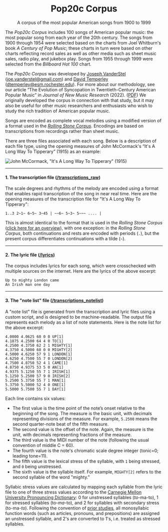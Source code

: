 <div align="center">
    <h1>Pop20c Corpus</h1>
    <p>A corpus of the most popular American songs from 1900 to 1999</p>
</div>

The *Pop20c Corpus* includes 100 songs of American popular music: the most popular song from each year of the 20th century. The songs from 1900 through 1954 were selected based on the charts from Joel Whitburn's book *A Century of Pop Music*; these charts in turn were based on other charts reflecting record sales as well as other media such as sheet music sales, radio play, and jukebox play. Songs from 1955 through 1999 were selected from the *Billboard Hot 100* chart.

The *Pop20c Corpus* was developed by <a href="https://www.josephvanderstel.com/" target="_blank">Joseph VanderStel</a> (joe.vanderstel@gmail.com) and <a href="http://davidtemperley.com/" target="_blank">David Temperley</a> (dtemperley@esm.rochester.edu). For more about our methodology, see our article “The Evolution of Syncopation in Twentieth-Century American Popular Music” in *Journal of New Music Research* (2022). (<a href="https://www.josephvanderstel.com/pdfs/vanderstel_temperley_2022.pdf" target="_blank">PDF</a>) We originally developed the corpus in connection with that study, but it may also be useful for other music researchers and enthusiasts who wish to study the rich tradition of American popular music.

Songs are encoded as complete vocal melodies using a modified version of a format used in the <a href="http://rockcorpus.midside.com/index.html">*Rolling Stone Corpus*</a>. Encodings are based on transcriptions from recordings rather than sheet music.

There are three files associated with each song. Below is a description of each file type, using the opening measures of John McCormack's “It's A Long Way To Tipperary” (1915) as an example:

![John McCormack, "It's A Long Way To Tipperary" (1915)](https://github.com/vanderstel/pop-corpus/blob/master/static/imgs/tipperary.png?raw=true)

---

#### 1. The transcription file (<a href="https://github.com/vanderstel/pop-corpus/tree/master/transcriptions_raw">/transcriptions_raw</a>)

The scale degrees and rhythms of the melody are encoded using a format that enables rapid transcription of the song in near real time. Here are the opening measures of the transcription file for "It's A Long
Way To Tipperary":


```
1..3 2~1~ 6~5~ 3~45 | ~~6~ 5~3~ 5~~~ .... |
```


This is almost identical to the format that is used in the *Rolling Stone Corpus* (<a href="http://rockcorpus.midside.com/melodic_transcriptions.html">click here for an overview</a>), with one exception: in the *Rolling Stone Corpus*, both continuations and rests are encoded with periods (`.`), but the present corpus differentiates continuations with a tilde (`~`). 

___


#### 2. The lyric file (<a href="https://github.com/vanderstel/pop-corpus/tree/master/lyrics">/lyrics</a>)

The corpus includes lyrics for each song, which were crosschecked with multiple sources on the internet. Here are the lyrics of the above excerpt:

```
Up to mighty London came
An Irish man one day
```

---

#### 3. The "note list" file (<a href="https://github.com/vanderstel/pop-corpus/tree/master/transcriptions_notelist">/transcriptions_notelist</a>)

A "note list" file is generated from the transcription and lyric files using a custom script, and is designed to be machine-readable. The output file represents each melody as a list of note statements. Here is the note list for the above excerpt:

```
4.0000 4.0625 60 0 0 UP[1]
4.1875 4.2500 64 4 0 TO[1]
4.2500 4.3750 62 2 1 MIGHTY[1]
4.3750 4.5000 60 0 0 MIGHTY[2]
4.5000 4.6250 57 9 1 LONDON[1]
4.6250 4.7500 55 7 0 LONDON[2]
4.7500 4.8750 52 4 1 CAME[1]
4.8750 4.9375 53 5 0 AN[1]
4.9375 5.1250 55 7 1 IRISH[1]
5.1250 5.2500 57 9 0 IRISH[2]
5.2500 5.3750 55 7 1 MAN[1]
5.3750 5.5000 52 4 0 ONE[1]
5.5000 5.7500 55 7 1 DAY[1]

```

Each line contains six values:
- The first value is the time point of the note’s onset relative to the beginning of
the song. The measure is the basic unit, with decimals representing divisions of the measure. For example, `5.2500` means the second quarter-note beat of the fifth measure.
- The second value is the offset of the note. Again, the measure is the unit, with decimals representing fractions of the measure.
- The third value is the MIDI number of the note (following the usual convention of
middle C = 60).
- The fourth value is the note's chromatic scale degree integer (tonic=0; leading tone=11).
- The fifth value is the lexical stress of the syllable, with `1` being stressed, and `0`
being unstressed.
- The sixth value is the syllable itself. For example, `MIGHTY[2]` refers to
the second syllable of the word "mighty."

Syllabic stress values are calculated by mapping each syllable from the lyric file to one of three stress values according to the <a href="http://www.speech.cs.cmu.edu/cgi-bin/cmudict">Carnegie Mellon University Pronouncing Dictionary</a>: 0 for unstressed syllables
(*to*-ma-to), 1 for stressed syllables (to-*ma*-to), and 2 for syllables with secondary stress
(to-ma-*to*). Following the convention of <a href="http://rockcorpus.midside.com/lyrics_stress.html">prior studies</a>, all monosyllabic function words (such as articles, pronouns, and
prepositions) are assigned an unstressed syllable, and 2's are converted to 1's, i.e. treated as
stressed syllables.





